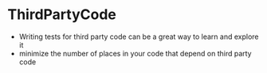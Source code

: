 # ThirdPartyCode

- Writing tests for third party code can be a great way to learn and explore it
- minimize the number of places in your code that depend on third party code